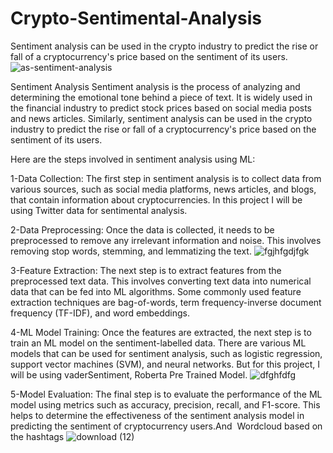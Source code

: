 # Crypto-Sentimental-Analysis
Sentiment analysis can be used in the crypto industry to predict the rise or fall of a cryptocurrency's price based on the sentiment of its users.
![as-sentiment-analysis](https://user-images.githubusercontent.com/121633990/227710527-ebcae370-4e14-49c8-aed9-85bf337ca572.jpg)


Sentiment Analysis
Sentiment analysis is the process of analyzing and determining the emotional tone behind a piece of text. It is widely used in the financial industry to predict stock prices based on social media posts and news articles. Similarly, sentiment analysis can be used in the crypto industry to predict the rise or fall of a cryptocurrency's price based on the sentiment of its users.

Here are the steps involved in sentiment analysis using ML:

1-Data Collection: The first step in sentiment analysis is to collect data from various sources, such as social media platforms, news articles, and blogs, that contain information about cryptocurrencies. In this project I will be using Twitter data for sentimental analysis.

2-Data Preprocessing: Once the data is collected, it needs to be preprocessed to remove any irrelevant information and noise. This involves removing stop words, stemming, and lemmatizing the text.
![fgjhfgdjfgk](https://user-images.githubusercontent.com/121633990/227710604-07eab667-466e-4d29-a5cf-1db097ad321f.PNG)


3-Feature Extraction: The next step is to extract features from the preprocessed text data. This involves converting text data into numerical data that can be fed into ML algorithms. Some commonly used feature extraction techniques are bag-of-words, term frequency-inverse document frequency (TF-IDF), and word embeddings.

4-ML Model Training: Once the features are extracted, the next step is to train an ML model on the sentiment-labelled data. There are various ML models that can be used for sentiment analysis, such as logistic regression, support vector machines (SVM), and neural networks. But for this project, I will be using vaderSentiment, Roberta Pre Trained Model.
![dfghfdfg](https://user-images.githubusercontent.com/121633990/227710569-867c9f5e-db4d-48db-a8c4-6f316e43e0f3.PNG)

5-Model Evaluation: The final step is to evaluate the performance of the ML model using metrics such as accuracy, precision, recall, and F1-score. This helps to determine the effectiveness of the sentiment analysis model in predicting the sentiment of cryptocurrency users.And 
Wordcloud based on the hashtags
![download (12)](https://user-images.githubusercontent.com/121633990/227710590-bdd0f5b5-9cc4-4fda-b416-99f297550ad0.png)
